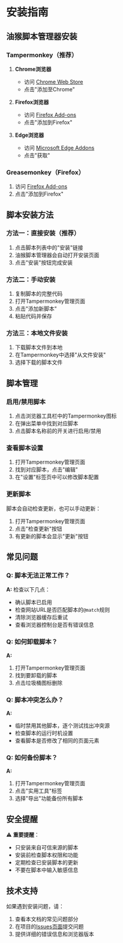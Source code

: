 # 安装指南

## 油猴脚本管理器安装

### Tampermonkey（推荐）

1. **Chrome浏览器**
   - 访问 [Chrome Web Store](https://chrome.google.com/webstore/detail/tampermonkey/dhdgffkkebhmkfjojejmpbldmpobfkfo)
   - 点击"添加至Chrome"

2. **Firefox浏览器**
   - 访问 [Firefox Add-ons](https://addons.mozilla.org/en-US/firefox/addon/tampermonkey/)
   - 点击"添加到Firefox"

3. **Edge浏览器**
   - 访问 [Microsoft Edge Addons](https://microsoftedge.microsoft.com/addons/detail/tampermonkey/iikmkjmpaadaobahmlepeloendndfphd)
   - 点击"获取"

### Greasemonkey（Firefox）

1. 访问 [Firefox Add-ons](https://addons.mozilla.org/en-US/firefox/addon/greasemonkey/)
2. 点击"添加到Firefox"

## 脚本安装方法

### 方法一：直接安装（推荐）

1. 点击脚本列表中的"安装"链接
2. 油猴脚本管理器会自动打开安装页面
3. 点击"安装"按钮完成安装

### 方法二：手动安装

1. 复制脚本的完整代码
2. 打开Tampermonkey管理页面
3. 点击"添加新脚本"
4. 粘贴代码并保存

### 方法三：本地文件安装

1. 下载脚本文件到本地
2. 在Tampermonkey中选择"从文件安装"
3. 选择下载的脚本文件

## 脚本管理

### 启用/禁用脚本

1. 点击浏览器工具栏中的Tampermonkey图标
2. 在弹出菜单中找到对应脚本
3. 点击脚本名称前的开关进行启用/禁用

### 查看脚本设置

1. 打开Tampermonkey管理页面
2. 找到对应脚本，点击"编辑"
3. 在"设置"标签页中可以修改脚本配置

### 更新脚本

脚本会自动检查更新，也可以手动更新：

1. 打开Tampermonkey管理页面
2. 点击"检查更新"按钮
3. 有更新的脚本会显示"更新"按钮

## 常见问题

### Q: 脚本无法正常工作？

**A:** 检查以下几点：
- 确认脚本已启用
- 检查网站URL是否匹配脚本的`@match`规则
- 清除浏览器缓存后重试
- 查看浏览器控制台是否有错误信息

### Q: 如何卸载脚本？

**A:** 
1. 打开Tampermonkey管理页面
2. 找到要卸载的脚本
3. 点击垃圾桶图标删除

### Q: 脚本冲突怎么办？

**A:**
- 临时禁用其他脚本，逐个测试找出冲突源
- 检查脚本的运行时机设置
- 查看脚本是否修改了相同的页面元素

### Q: 如何备份脚本？

**A:**
1. 打开Tampermonkey管理页面
2. 点击"实用工具"标签
3. 选择"导出"功能备份所有脚本

## 安全提醒

⚠️ **重要提醒**：
- 只安装来自可信来源的脚本
- 安装前检查脚本权限和功能
- 定期检查已安装脚本的更新
- 不要在脚本中输入敏感信息

## 技术支持

如果遇到安装问题，请：
1. 查看本文档的常见问题部分
2. 在项目的[Issues页面](https://github.com/Lee-zg/qmsl/issues)提交问题
3. 提供详细的错误信息和浏览器版本